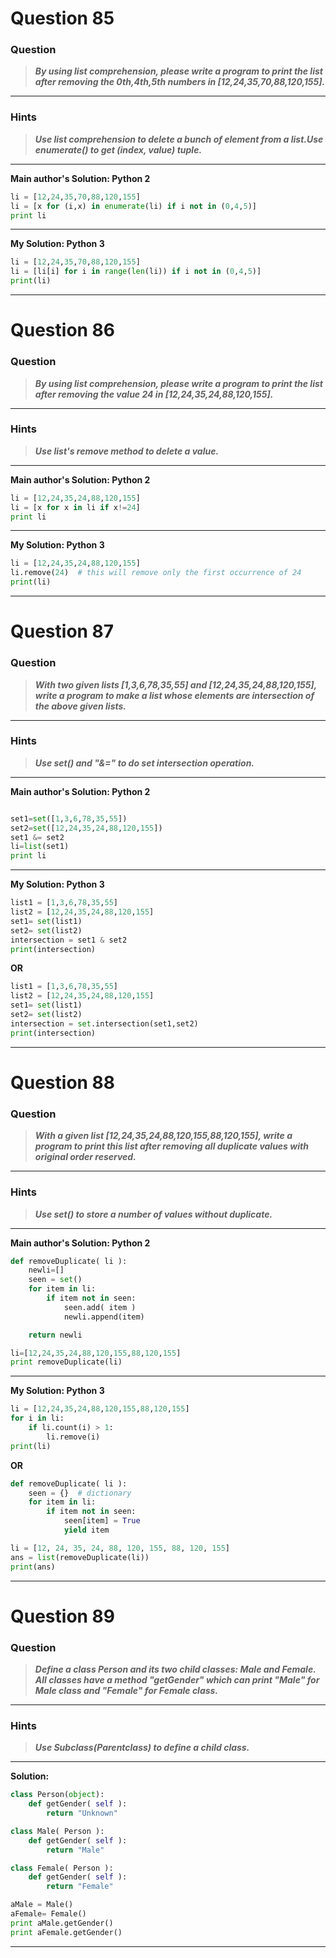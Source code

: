 
# Question 85

### **Question**

>***By using list comprehension, please write a program to print the list after removing the 0th,4th,5th numbers in [12,24,35,70,88,120,155].***


----------------------
### Hints 
> ***Use list comprehension to delete a bunch of element from a list.Use enumerate() to get (index, value) tuple.***

----------------------

**Main author's Solution: Python 2**
```python
li = [12,24,35,70,88,120,155]
li = [x for (i,x) in enumerate(li) if i not in (0,4,5)]
print li
```
----------------
**My Solution: Python 3**
```python
li = [12,24,35,70,88,120,155]
li = [li[i] for i in range(len(li)) if i not in (0,4,5)]
print(li)
```
---------------------


# Question 86

### **Question**

>***By using list comprehension, please write a program to print the list after removing the value 24 in [12,24,35,24,88,120,155].***

----------------------
### Hints 
> ***Use list's remove method to delete a value.***

----------------------

**Main author's Solution: Python 2**
```python
li = [12,24,35,24,88,120,155]
li = [x for x in li if x!=24]
print li
```
----------------
**My Solution: Python 3**
```python
li = [12,24,35,24,88,120,155]
li.remove(24)  # this will remove only the first occurrence of 24
print(li)
```
---------------------

# Question 87

### **Question**

>***With two given lists [1,3,6,78,35,55] and [12,24,35,24,88,120,155], write a program to make a list whose elements are intersection of the above given lists.***

----------------------
### Hints 
>***Use set() and "&=" to do set intersection operation.***

----------------------

**Main author's Solution: Python 2**
```python

set1=set([1,3,6,78,35,55])
set2=set([12,24,35,24,88,120,155])
set1 &= set2
li=list(set1)
print li
```
----------------
**My Solution: Python 3**
```python
list1 = [1,3,6,78,35,55]
list2 = [12,24,35,24,88,120,155]
set1= set(list1)
set2= set(list2)
intersection = set1 & set2
print(intersection)
```
**OR**
```python
list1 = [1,3,6,78,35,55]
list2 = [12,24,35,24,88,120,155]
set1= set(list1)
set2= set(list2)
intersection = set.intersection(set1,set2)
print(intersection)
```
---------------------


# Question 88

### **Question**

>***With a given list [12,24,35,24,88,120,155,88,120,155], write a program to print this list after removing all duplicate values with original order reserved.***

----------------------
### Hints 
> ***Use set() to store a number of values without duplicate.***

----------------------

**Main author's Solution: Python 2**
```python
def removeDuplicate( li ):
    newli=[]
    seen = set()
    for item in li:
        if item not in seen:
            seen.add( item )
            newli.append(item)

    return newli

li=[12,24,35,24,88,120,155,88,120,155]
print removeDuplicate(li)

```
----------------
**My Solution: Python 3**
```python
li = [12,24,35,24,88,120,155,88,120,155]
for i in li:
    if li.count(i) > 1:
        li.remove(i)
print(li)
```
**OR**
```python
def removeDuplicate( li ):
    seen = {}  # dictionary
    for item in li:
        if item not in seen:
            seen[item] = True
            yield item

li = [12, 24, 35, 24, 88, 120, 155, 88, 120, 155]
ans = list(removeDuplicate(li))
print(ans)
```
---------------------


# Question 89

### **Question**

>***Define a class Person and its two child classes: Male and Female. All classes have a method "getGender" which can print "Male" for Male class and "Female" for Female class.***


----------------------
### Hints 
> ***Use Subclass(Parentclass) to define a child class.***

----------------------

**Solution:**
```python
class Person(object):
    def getGender( self ):
        return "Unknown"

class Male( Person ):
    def getGender( self ):
        return "Male"

class Female( Person ):
    def getGender( self ):
        return "Female"

aMale = Male()
aFemale= Female()
print aMale.getGender()
print aFemale.getGender()
```
----------------
